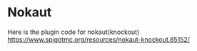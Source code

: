 # Nokaut
Here is the plugin code for nokaut(knockout)
https://www.spigotmc.org/resources/nokaut-knockout.85152/
